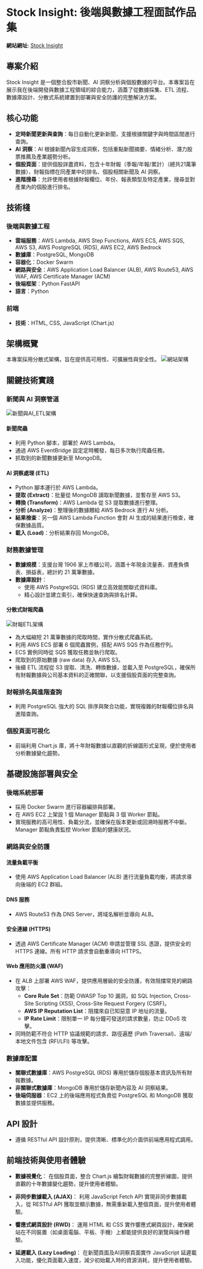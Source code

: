 # Stock Insight: 後端與數據工程面試作品集

**網站網址**: [Stock Insight](https://stockinsight-ai.com/)

## 專案介紹
Stock Insight 是一個整合股市新聞、AI 洞察分析與個股數據的平台。本專案旨在展示我在後端開發與數據工程領域的綜合能力，涵蓋了從數據採集、ETL 流程、數據庫設計、分散式系統建置到部署與安全防護的完整解決方案。

## 核心功能
- **定時新聞更新與查詢**：每日自動化更新新聞，支援根據關鍵字與時間區間進行查詢。
- **AI 洞察**：AI 根據新聞內容生成洞察，包括重點新聞摘要、情緒分析、潛力股票推薦及產業趨勢分析。
- **個股頁面**：提供個股詳盡資料，包含十年財報（季報/年報/累計）（總共21萬筆數據）、財報指標在同產業中的排名、個股相關新聞及 AI 洞察。
- **進階搜尋**：允許使用者根據財報欄位、年份、報表類型及特定產業，搜尋並對產業內的個股進行排名。

## 技術棧

### 後端與數據工程
- **雲端服務**：AWS Lambda, AWS Step Functions, AWS ECS, AWS SQS, AWS S3, AWS PostgreSQL (RDS), AWS EC2, AWS Bedrock
- **數據庫**：PostgreSQL, MongoDB
- **容器化**：Docker Swarm
- **網路與安全**：AWS Application Load Balancer (ALB), AWS Route53, AWS WAF, AWS Certificate Manager (ACM)
- **後端框架**：Python FastAPI
- **語言**：Python

### 前端
- **技術**：HTML, CSS, JavaScript (Chart.js)

## 架構概覽
本專案採用分散式架構，旨在提供高可用性、可擴展性與安全性。
![網站架構](diagrams/Architecture/Application_架構圖.png)
## 關鍵技術實踐

### 新聞與 AI 洞察管道
![新聞與AI_ETL架構](diagrams/Architecture/News&AI_ETL架構.png)
#### 新聞爬蟲
- 利用 Python 腳本，部署於 AWS Lambda。
- 通過 AWS EventBridge 設定定時觸發，每日多次執行爬蟲任務。
- 抓取到的新聞數據更新至 MongoDB。

#### AI 洞察處理 (ETL)
- Python 腳本運行於 AWS Lambda。
- **提取 (Extract)**：批量從 MongoDB 讀取新聞數據，並暫存至 AWS S3。
- **轉換 (Transform)**：AWS Lambda 從 S3 提取數據進行整理。
- **分析 (Analyze)**：整理後的數據餵給 AWS Bedrock 進行 AI 分析。
- **結果檢查**：另一個 AWS Lambda Function 會對 AI 生成的結果進行檢查，確保數據品質。
- **載入 (Load)**：分析結果存回 MongoDB。

### 財務數據管理
- **數據規模**：支援台灣 1906 家上市櫃公司，涵蓋十年現金流量表、資產負債表、損益表，總計約 21 萬筆數據。
- **數據庫設計**：
  - 使用 AWS PostgreSQL (RDS) 建立高效能關聯式資料庫。
  - 精心設計並建立索引，確保快速查詢與排名計算。

#### 分散式財報爬蟲
![財報ETL架構](diagrams/Architecture/財報ETL架構.png)
- 為大幅縮短 21 萬筆數據的爬取時間，實作分散式爬蟲系統。
- 利用 AWS ECS 部署 6 個爬蟲實例，搭配 AWS SQS 作為任務佇列。
- ECS 實例同時從 SQS 獲取任務並執行爬取。
- 爬取到的原始數據 (raw data) 存入 AWS S3。
- 後續 ETL 流程從 S3 提取、清洗、轉換數據，並載入至 PostgreSQL，確保所有財報數據與公司基本資料的正確關聯，以支援個股頁面的完整查詢。

### 財報排名與進階查詢
- 利用 PostgreSQL 強大的 SQL 排序與聚合功能，實現複雜的財報欄位排名與進階查詢。

### 個股頁面可視化
- 前端利用 Chart.js 庫，將十年財報數據以直觀的折線圖形式呈現，便於使用者分析數據變化趨勢。

## 基礎設施部署與安全

### 後端系統部署
- 採用 Docker Swarm 進行容器編排與部署。
- 在 AWS EC2 上架設 1 個 Manager 節點與 3 個 Worker 節點。
- 實現服務的高可用性、負載分流，並確保在版本更新或回溯時服務不中斷。Manager 節點負責監控 Worker 節點的健康狀況。

### 網路與安全防護

#### 流量負載平衡
- 使用 AWS Application Load Balancer (ALB) 進行流量負載均衡，將請求導向後端的 EC2 群組。

#### DNS 服務
- AWS Route53 作為 DNS Server，將域名解析並導向 ALB。

#### 安全連線 (HTTPS)
- 透過 AWS Certificate Manager (ACM) 申請並管理 SSL 憑證，提供安全的 HTTPS 連線。所有 HTTP 請求會自動重導向 HTTPS。

#### Web 應用防火牆 (WAF)
- 在 ALB 上部署 AWS WAF，提供應用層級的安全防護，有效阻擋常見的網路攻擊：
  - **Core Rule Set**：防範 OWASP Top 10 漏洞，如 SQL Injection, Cross-Site Scripting (XSS), Cross-Site Request Forgery (CSRF)。
  - **AWS IP Reputation List**：阻擋來自已知惡意 IP 地址的流量。
  - **IP Rate Limit**：限制單一 IP 每分鐘可發送的請求數量，防止 DDoS 攻擊。
- 同時防範不符合 HTTP 協議規範的請求、路徑遍歷 (Path Traversal)、遠端/本地文件包含 (RFI/LFI) 等攻擊。

### 數據庫配置
- **關聯式數據庫**：AWS PostgreSQL (RDS) 專用於儲存個股基本資訊及所有財報數據。
- **非關聯式數據庫**：MongoDB 專用於儲存新聞內容及 AI 洞察結果。
- **後端伺服器**：EC2 上的後端應用程式負責從 PostgreSQL 和 MongoDB 獲取數據並提供服務。

## API 設計
- 遵循 RESTful API 設計原則，提供清晰、標準化的介面供前端應用程式調用。

## 前端技術與使用者體驗
- **數據視覺化**： 在個股頁面，整合 Chart.js 繪製財報數據的完整折線圖，提供直觀的十年數據變化趨勢，提升使用者體驗。

- **非同步數據載入 (AJAX)**： 利用 JavaScript Fetch API 實現非同步數據載入，從 RESTful API 獲取並顯示數據，無需重新載入整個頁面，提升使用者體驗。

- **響應式網頁設計 (RWD)**： 運用 HTML 和 CSS 實作響應式網頁設計，確保網站在不同裝置（如桌面電腦、平板、手機）上都能提供良好的瀏覽與操作體驗。

- **延遲載入 (Lazy Loading)**： 在新聞頁面及AI洞察頁面實作 JavaScript 延遲載入功能，優化頁面載入速度，減少初始載入時的資源消耗，提升使用者體驗。